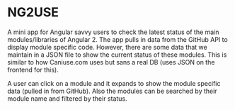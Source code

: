 # NG2USE

A mini app for Angular savvy users to check the latest status of the main modules/libraries of Angular 2. The app pulls in data from the GitHub API to display module specific code. However, there are some data that we maintain in a JSON file to show the current status of these modules. This is similar to how Caniuse.com uses but sans a real DB (uses JSON on the frontend for this).

A user can click on a module and it expands to show the module specific data (pulled in from GitHub). Also the modules can be searched by their module name and filtered by their status.